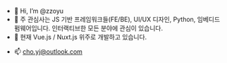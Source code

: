 - 👋 Hi, I’m @zzoyu
- 👀 주 관심사는 JS 기반 프레임워크들(FE/BE), UI/UX 디자인, Python, 임베디드 펌웨어입니다. 인터랙티브한 모든 분야에 관심이 있습니다.
- 🌱 현재 Vue.js / Nuxt.js 위주로 개발하고 있습니다.
<!-- - 💞️ I’m looking to collaborate on ... -->
- 📫 cho.yj@outlook.com

<!---
zzoyu/zzoyu is a ✨ special ✨ repository because its `README.md` (this file) appears on your GitHub profile.
You can click the Preview link to take a look at your changes.
--->
